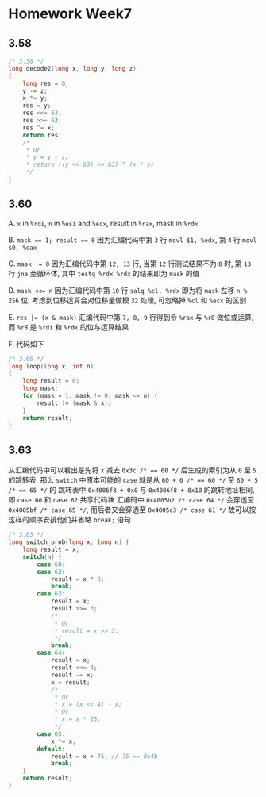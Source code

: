 # Homework Week7

## 3.58

``` c
/* 3.58 */
long decode2(long x, long y, long z)
{
    long res = 0;
    y -= z;
    x *= y;
    res = y;
    res <<= 63;
    res >>= 63;
    res ^= x;
    return res;
    /*
     * Or
     * y = y - z;
     * return ((y << 63) >> 63) ^ (x * y)
     */
}
```

## 3.60

A. `x` in `%rdi`, `n` in `%esi` and `%ecx`, result in `%rax`, mask in `%rdx`

B. `mask == 1; result == 0` 因为汇编代码中第 `3` 行 `movl $1, %edx`, 第 `4` 行 `movl $0, %eax`

C. `mask != 0` 因为汇编代码中第 `12, 13` 行, 当第 `12` 行测试结果不为 `0` 时, 第 `13` 行 `jne` 至循环体, 其中 `testq %rdx %rdx` 的结果即为 `mask` 的值

D. `mask <<= n` 因为汇编代码中第 `10` 行 `salq %cl, %rdx` 即为将 `mask` 左移 `n % 256` 位, 考虑到位移运算会对位移量做模 `32` 处理, 可忽略掉 `%cl` 和 `%ecx` 的区别

E. `res |= (x & mask)` 汇编代码中第 `7, 8, 9` 行得到令 `%rax` 与 `%r8` 做位或运算, 而 `%r8` 是 `%rdi` 和 `%rdx` 的位与运算结果

F. 代码如下

```c
/* 3.60 */
long loop(long x, int n)
{
	long result = 0;
	long mask;
	for (mask = 1; mask != 0; mask <= n) {
		result |= (mask & x);
	}
	return result;
}
```

## 3.63

从汇编代码中可以看出是先将 `x` 减去 `0x3c /* == 60 */` 后生成的索引为从 `0` 至 `5` 的跳转表, 那么 `switch` 中原本可能的 `case` 就是从 `60 + 0 /* == 60 */` 至 `60 + 5 /* == 65 */` 的
跳转表中 `0x4006f8 + 0x0` 与 `0x4006f8 + 0x10` 的跳转地址相同, 即 `case 60` 和 `case 62` 共享代码块
汇编码中 `0x4005b2 /* case 64 */` 会穿透至 `0x4005bf /* case 65 */`, 而后者又会穿透至 `0x4005c3 /* case 61 */`
故可以按这样的顺序安排他们并省略 `break;` 语句

```c
/* 3.63 */
long switch_prob(long x, long n) {
	long result = x;
	switch(n) {
		case 60:
		case 62:
			result = x * 8;
			break;
		case 63:
			result = x;
			result >>= 3;
			/* 
			 * Or
			 * result = x >> 3;
			 */
			break;
		case 64:
			result = x;
			result <<= 4;
			result -= x;
			x = result;
			/*
			 * Or
			 * x = (x << 4) - x; 
			 * Or
			 * x = x * 15;
			 */
		case 65:
			x *= x;
		default:
			result = x + 75; // 75 == 0x4b
			break;
	}
	return result;
}
```

